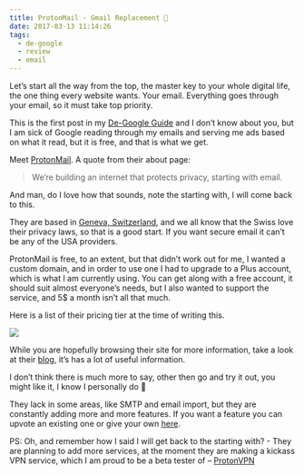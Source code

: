 ```yaml
---
title: ProtonMail - Gmail Replacement 📧
date: 2017-03-13 11:14:26
tags:
  - de-google
  - review
  - email
---
```

Let’s start all the way from the top, the master key to your whole digital life, the one thing every website wants. Your email. Everything goes through your email, so it must take top priority.

<!--more-->

This is the first post in my [De-Google Guide](/de-google-guide) and I don’t know about you, but I am sick of Google reading through my emails and serving me ads based on what it read, but it is free, and that is what we get.

Meet [ProtonMail](https://protonmail.com). A quote from their about page:

> We’re building an internet that protects privacy, starting with email.

And man, do I love how that sounds, note the starting with, I will come back to this.

They are based in [Geneva, Switzerland](https://en.wikipedia.org/wiki/Geneva), and we all know that the Swiss love their privacy laws, so that is a good start. 
If you want secure email it can’t be any of the USA providers.

ProtonMail is free, to an extent, but that didn’t work out for me, I wanted a custom domain, and in order to use one I had to upgrade to a Plus account, which is what I am currently using. You can get along with a free account, it should suit almost everyone’s needs, but I also wanted to support the service, and 5$ a month isn’t all that much.

Here is a list of their pricing tier at the time of writing this.

![](/images/protonmail-price.jpg)

While you are hopefully browsing their site for more information, take a look at their [blog](https://protonmail.com/blog), it’s has a lot of useful information.

I don’t think there is much more to say, other then go and try it out, you might like it, I know I personally do 🙂

They lack in some areas, like SMTP and email import, but they are constantly adding more and more features. If you want a feature you can upvote an existing one or give your own [here](https://protonmail.com/support).

PS: Oh, and remember how I said I will get back to the starting with? - They are planning to add more services, at the moment they are making a kickass VPN service, which I am proud to be a beta tester of – [ProtonVPN](https://protonvpn.com)